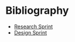# Bibliography

* [Research Sprint](http://www.gv.com/lib/the-gv-research-sprint-a-4-day-process-for-answering-important-startup-questions) 
* [Design Sprint](http://www.gv.com/sprint) 

